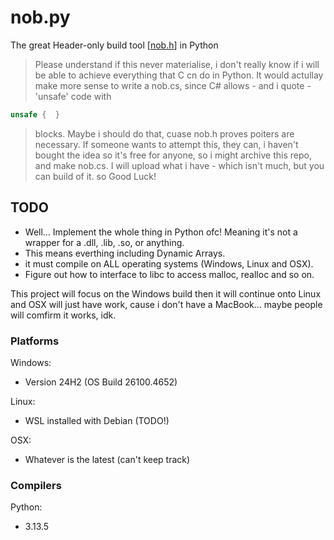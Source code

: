 # nob.py

The great Header-only build tool [[nob.h](https://github.com/Tsoding/nob.h)] in Python

> Please understand if this never materialise, i don't really know if i will be able to achieve everything that C cn do in Python.
> It would actullay make more sense to write a nob.cs, since C# allows - and i quote - 'unsafe' code with

```cs
unsafe {  }
```

> blocks.
> Maybe i should do that, cuase nob.h proves poiters are necessary.
> If someone wants to attempt this, they can, i haven't bought the idea so it's free for anyone, so i might archive this repo, and make nob.cs.
> I will upload what i have - which isn't much, but you can build of it.
> so Good Luck!

## TODO

- Well... Implement the whole thing in Python ofc! Meaning it's not a wrapper for a .dll, .lib, .so, or anything.
- This means everthing including Dynamic Arrays.
- it must compile on ALL operating systems (Windows, Linux and OSX).
- Figure out how to interface to libc to access malloc, realloc and so on.

This project will focus on the Windows build then it will continue onto Linux and OSX will just have work, cause i don't have a MacBook... maybe people will comfirm it works, idk.

### Platforms

Windows:

- Version 24H2 (OS Build 26100.4652)

Linux:

- WSL installed with Debian (TODO!)

OSX:

- Whatever is the latest (can't keep track)

### Compilers

Python:

- 3.13.5
